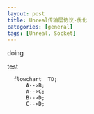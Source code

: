 ```yaml
---
layout: post
title: Unreal传输层协议-优化
categories: [general]
tags: [Unreal, Socket]
---
```


doing

test

```mermaid
  flowchart  TD;
      A-->B;
      A-->C;
      B-->D;
      C-->D;
```
